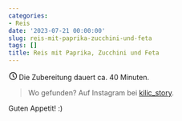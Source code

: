 ```yaml
---
categories:
- Reis
date: '2023-07-21 00:00:00'
slug: reis-mit-paprika-zucchini-und-feta
tags: []
title: Reis mit Paprika, Zucchini und Feta
---
```



<svg xmlns="http://www.w3.org/2000/svg" class="icon icon-tabler icon-tabler-clock" width="17" height="17" viewBox="0 0 22 22" stroke-width="2" stroke="currentColor" fill="none" stroke-linecap="round" stroke-linejoin="round">
  <path stroke="none" d="M0 0h24v24H0z"></path>
  <circle cx="12" cy="12" r="9"></circle>
  <polyline points="12 7 12 12 15 15"></polyline>
</svg> Die Zubereitung dauert ca. 40 Minuten.

> Wo gefunden? Auf Instagram bei [kilic_story](https://www.instagram.com/reel/ChzfIAEsNWQ/?utm_source=ig_web_copy_link&igsh=MzRlODBiNWFlZA==).

Guten Appetit! :)